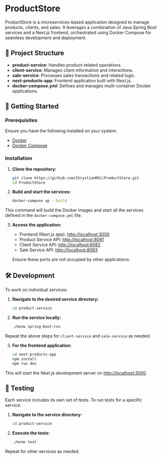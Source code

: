 # ProductStore

ProductStore is a microservices-based application designed to manage products, clients, and sales. It leverages a combination of Java Spring Boot services and a Next.js frontend, orchestrated using Docker Compose for seamless development and deployment.

## 🧱 Project Structure

* **product-service**: Handles product-related operations.
* **client-service**: Manages client information and interactions.
* **sale-service**: Processes sales transactions and related logic.
* **next-products-app**: Frontend application built with Next.js.
* **docker-compose.yml**: Defines and manages multi-container Docker applications.

## 🚀 Getting Started

### Prerequisites

Ensure you have the following installed on your system:

* [Docker](https://www.docker.com/get-started)
* [Docker Compose](https://docs.docker.com/compose/install/)

### Installation

1. **Clone the repository:**

   ```bash
   git clone https://github.com/ChrystianMSC/ProductStore.git
   cd ProductStore
   ```

2. **Build and start the services:**

   ```bash
   docker-compose up --build
   ```

This command will build the Docker images and start all the services defined in the `docker-compose.yml` file.

3. **Access the application:**

   * Frontend (Next.js app): [http://localhost:3000](http://localhost:3000)
   * Product Service API: [http://localhost:8081](http://localhost:8081)
   * Client Service API: [http://localhost:8082](http://localhost:8082)
   * Sale Service API: [http://localhost:8083](http://localhost:8083)

   Ensure these ports are not occupied by other applications.

## 🛠️ Development

To work on individual services:

1. **Navigate to the desired service directory:**

   ```bash
   cd product-service
   ```

2. **Run the service locally:**

   ```bash
   ./mvnw spring-boot:run
   ```

Repeat the above steps for `client-service` and `sale-service` as needed.

3. **For the frontend application:**

   ```bash
   cd next-products-app
   npm install
   npm run dev
   ```

This will start the Next.js development server on [http://localhost:3000](http://localhost:3000).

## 🧪 Testing

Each service includes its own set of tests. To run tests for a specific service:

1. **Navigate to the service directory:**

   ```bash
   cd product-service
   ```

2. **Execute the tests:**

   ```bash
   ./mvnw test
   ```

Repeat for other services as needed.
